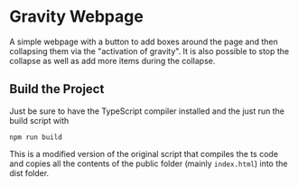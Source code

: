 # Gravity Webpage

A simple webpage with a button to add boxes around the page and then collapsing them via the "activation of gravity". It is also possible to stop the collapse as well as add more items during the collapse.

## Build the Project

Just be sure to have the TypeScript compiler installed and the just run the build script with

`npm run build`

This is a modified version of the original script that compiles the ts code and copies all the contents of the public folder (mainly `index.html`) into the dist folder.
